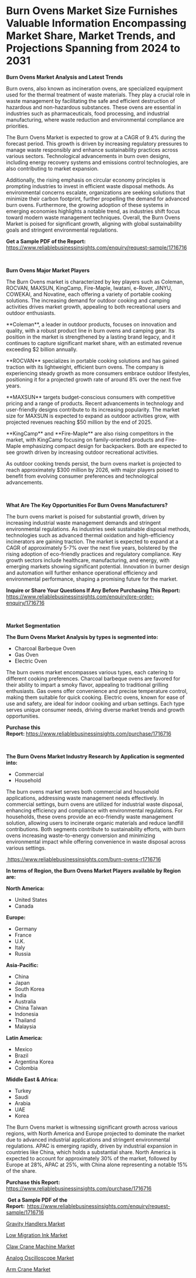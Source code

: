 <p><h1>Burn Ovens Market Size Furnishes Valuable Information Encompassing Market Share, Market Trends, and Projections Spanning from 2024 to 2031</h1></p><p><strong>Burn Ovens Market Analysis and Latest Trends</strong></p>
<p><p>Burn ovens, also known as incineration ovens, are specialized equipment used for the thermal treatment of waste materials. They play a crucial role in waste management by facilitating the safe and efficient destruction of hazardous and non-hazardous substances. These ovens are essential in industries such as pharmaceuticals, food processing, and industrial manufacturing, where waste reduction and environmental compliance are priorities.</p><p>The Burn Ovens Market is expected to grow at a CAGR of 9.4% during the forecast period. This growth is driven by increasing regulatory pressures to manage waste responsibly and enhance sustainability practices across various sectors. Technological advancements in burn oven designs, including energy recovery systems and emissions control technologies, are also contributing to market expansion. </p><p>Additionally, the rising emphasis on circular economy principles is prompting industries to invest in efficient waste disposal methods. As environmental concerns escalate, organizations are seeking solutions that minimize their carbon footprint, further propelling the demand for advanced burn ovens. Furthermore, the growing adoption of these systems in emerging economies highlights a notable trend, as industries shift focus toward modern waste management techniques. Overall, the Burn Ovens Market is poised for significant growth, aligning with global sustainability goals and stringent environmental regulations.</p></p>
<p><strong>Get a Sample PDF of the Report:&nbsp;</strong> <a href="https://www.reliablebusinessinsights.com/enquiry/request-sample/1716716?utm_campaign=84&utm_medium=2&utm_source=Github&utm_content=ia&utm_term=13102024&utm_id=burn-ovens">https://www.reliablebusinessinsights.com/enquiry/request-sample/1716716</a></p>
<p>&nbsp;</p>
<p><strong>Burn Ovens Major Market Players</strong></p>
<p><p>The Burn Ovens market is characterized by key players such as Coleman, ROCVAN, MAXSUN, KingCamp, Fire-Maple, Iwatani, e-Rover, JINYU, COWEKAI, and Novatine, each offering a variety of portable cooking solutions. The increasing demand for outdoor cooking and camping activities drives market growth, appealing to both recreational users and outdoor enthusiasts.</p><p>**Coleman**, a leader in outdoor products, focuses on innovation and quality, with a robust product line in burn ovens and camping gear. Its position in the market is strengthened by a lasting brand legacy, and it continues to capture significant market share, with an estimated revenue exceeding $2 billion annually.</p><p>**ROCVAN** specializes in portable cooking solutions and has gained traction with its lightweight, efficient burn ovens. The company is experiencing steady growth as more consumers embrace outdoor lifestyles, positioning it for a projected growth rate of around 8% over the next five years.</p><p>**MAXSUN** targets budget-conscious consumers with competitive pricing and a range of products. Recent advancements in technology and user-friendly designs contribute to its increasing popularity. The market size for MAXSUN is expected to expand as outdoor activities grow, with projected revenues reaching $50 million by the end of 2025.</p><p>**KingCamp** and **Fire-Maple** are also rising competitors in the market, with KingCamp focusing on family-oriented products and Fire-Maple emphasizing compact design for backpackers. Both are expected to see growth driven by increasing outdoor recreational activities.</p><p>As outdoor cooking trends persist, the burn ovens market is projected to reach approximately $300 million by 2026, with major players poised to benefit from evolving consumer preferences and technological advancements.</p></p>
<p>&nbsp;</p>
<p><strong>What Are The Key Opportunities For Burn Ovens Manufacturers?</strong></p>
<p><p>The burn ovens market is poised for substantial growth, driven by increasing industrial waste management demands and stringent environmental regulations. As industries seek sustainable disposal methods, technologies such as advanced thermal oxidation and high-efficiency incinerators are gaining traction. The market is expected to expand at a CAGR of approximately 5-7% over the next five years, bolstered by the rising adoption of eco-friendly practices and regulatory compliance. Key growth sectors include healthcare, manufacturing, and energy, with emerging markets showing significant potential. Innovation in burner design and automation will further enhance operational efficiency and environmental performance, shaping a promising future for the market.</p></p>
<p><strong>Inquire or Share Your Questions If Any Before Purchasing This Report:</strong> <a href="https://www.reliablebusinessinsights.com/enquiry/pre-order-enquiry/1716716?utm_campaign=84&utm_medium=2&utm_source=Github&utm_content=ia&utm_term=13102024&utm_id=burn-ovens">https://www.reliablebusinessinsights.com/enquiry/pre-order-enquiry/1716716</a></p>
<p>&nbsp;</p>
<p><strong>Market Segmentation</strong></p>
<p><strong>The Burn Ovens Market Analysis by types is segmented into:</strong></p>
<p><ul><li>Charcoal Barbeque Oven</li><li>Gas Oven</li><li>Electric Oven</li></ul></p>
<p><p>The burn ovens market encompasses various types, each catering to different cooking preferences. Charcoal barbeque ovens are favored for their ability to impart a smoky flavor, appealing to traditional grilling enthusiasts. Gas ovens offer convenience and precise temperature control, making them suitable for quick cooking. Electric ovens, known for ease of use and safety, are ideal for indoor cooking and urban settings. Each type serves unique consumer needs, driving diverse market trends and growth opportunities.</p></p>
<p><strong>Purchase this Report:&nbsp;</strong><a href="https://www.reliablebusinessinsights.com/purchase/1716716?utm_campaign=84&utm_medium=2&utm_source=Github&utm_content=ia&utm_term=13102024&utm_id=burn-ovens">https://www.reliablebusinessinsights.com/purchase/1716716</a></p>
<p>&nbsp;</p>
<p><strong>The Burn Ovens Market Industry Research by Application is segmented into:</strong></p>
<p><ul><li>Commercial</li><li>Household</li></ul></p>
<p><p>The burn ovens market serves both commercial and household applications, addressing waste management needs effectively. In commercial settings, burn ovens are utilized for industrial waste disposal, enhancing efficiency and compliance with environmental regulations. For households, these ovens provide an eco-friendly waste management solution, allowing users to incinerate organic materials and reduce landfill contributions. Both segments contribute to sustainability efforts, with burn ovens increasing waste-to-energy conversion and minimizing environmental impact while offering convenience in waste disposal across various settings.</p></p>
<p><a href="https://www.reliablebusinessinsights.com/burn-ovens-r1716716?utm_campaign=84&utm_medium=2&utm_source=Github&utm_content=ia&utm_term=13102024&utm_id=burn-ovens">&nbsp;https://www.reliablebusinessinsights.com/burn-ovens-r1716716</a></p>
<p><strong>In terms of Region, the Burn Ovens Market Players available by Region are:</strong></p>
<p>
    <p> <strong> North America: </strong>
        <ul>
            <li>United States</li>
            <li>Canada</li>
        </ul>
        </p> 
    <p> <strong> Europe: </strong>
        <ul>
            <li>Germany</li>
            <li>France</li>
            <li>U.K.</li>
            <li>Italy</li>
            <li>Russia</li>
        </ul>
        </p> 
    <p> <strong> Asia-Pacific: </strong>
        <ul>
            <li>China</li>
            <li>Japan</li>
            <li>South Korea</li>
            <li>India</li>
            <li>Australia</li>
            <li>China Taiwan</li>
            <li>Indonesia</li>
            <li>Thailand</li>
            <li>Malaysia</li>
        </ul>
        </p> 
    <p> <strong> Latin America: </strong>
        <ul>
            <li>Mexico</li>
            <li>Brazil</li>
            <li>Argentina Korea</li>
            <li>Colombia</li>
        </ul>
        </p> 
    <p> <strong> Middle East & Africa: </strong>
        <ul>
            <li>Turkey</li>
            <li>Saudi</li>
            <li>Arabia</li>
            <li>UAE</li>
            <li>Korea</li>
        </ul>
    </p>
    </p>
<p><p>The Burn Ovens market is witnessing significant growth across various regions, with North America and Europe projected to dominate the market due to advanced industrial applications and stringent environmental regulations. APAC is emerging rapidly, driven by industrial expansion in countries like China, which holds a substantial share. North America is expected to account for approximately 30% of the market, followed by Europe at 28%, APAC at 25%, with China alone representing a notable 15% of the share.</p></p>
<p><strong>Purchase this Report: </strong><a href="https://www.reliablebusinessinsights.com/purchase/1716716?utm_campaign=84&utm_medium=2&utm_source=Github&utm_content=ia&utm_term=13102024&utm_id=burn-ovens">https://www.reliablebusinessinsights.com/purchase/1716716</a></p>
<p>&nbsp;<strong>Get a Sample PDF of the Report:&nbsp;&nbsp;</strong><a href="https://www.reliablebusinessinsights.com/enquiry/request-sample/1716716?utm_campaign=84&utm_medium=2&utm_source=Github&utm_content=ia&utm_term=13102024&utm_id=burn-ovens">https://www.reliablebusinessinsights.com/enquiry/request-sample/1716716</a></p>
<p><strong></strong></p>
<p><p><a href="https://github.com/GRUBBSCHARLES/Market-Research-Report-List-1/blob/main/gravity-handlers-market.md?utm_campaign=84&utm_medium=2&utm_source=Github&utm_content=ia&utm_term=13102024&utm_id=burn-ovens">Gravity Handlers Market</a></p><p><a href="https://www.linkedin.com/pulse/decoding-low-migration-ink-industry-dynamics-strategic-imperatives-l1wle?utm_campaign=84&utm_medium=2&utm_source=Github&utm_content=ia&utm_term=13102024&utm_id=burn-ovens">Low Migration Ink Market</a></p><p><a href="https://github.com/HaroldWalker405/Market-Research-Report-List-1/blob/main/claw-crane-machine-market.md?utm_campaign=84&utm_medium=2&utm_source=Github&utm_content=ia&utm_term=13102024&utm_id=burn-ovens">Claw Crane Machine Market</a></p><p><a href="https://issuu.com/reportprime-2/docs/analog-oscilloscope-market-size-203_9830498d40e47e?utm_campaign=84&utm_medium=2&utm_source=Github&utm_content=ia&utm_term=13102024&utm_id=burn-ovens">Analog Oscilloscope Market</a></p><p><a href="https://issuu.com/reportprime-2/docs/arm-crane-market-size-2030.pptx_1f491e8d677692?utm_campaign=84&utm_medium=2&utm_source=Github&utm_content=ia&utm_term=13102024&utm_id=burn-ovens">Arm Crane Market</a></p></p>